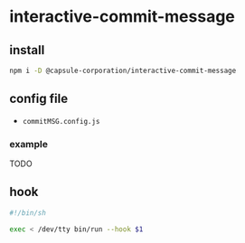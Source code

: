 # interactive-commit-message

## install

```bash
npm i -D @capsule-corporation/interactive-commit-message
```

## config file

- `commitMSG.config.js`

### example

TODO

## hook

```bash
#!/bin/sh

exec < /dev/tty bin/run --hook $1
```
